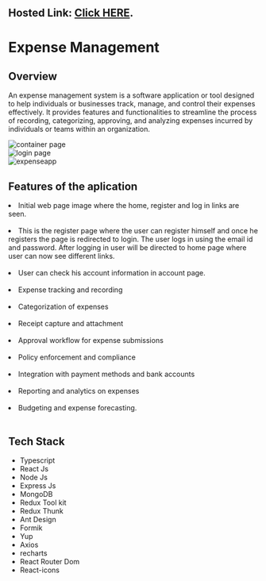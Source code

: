 ## Hosted Link: [Click HERE](https://expensemanagement-web.netlify.app/).

<h1>Expense Management
</h1>
<h2>Overview</h2>
<p>An expense management system is a software application or tool designed to help individuals or businesses track, manage, and control their expenses effectively. It provides features and functionalities to streamline the process of recording, categorizing, approving, and analyzing expenses incurred by individuals or teams within an organization.</p>

![container page](https://github.com/fahadbq/Expense-Management/assets/95031693/e323dfcb-5ac1-4134-a109-9e03a7c53928)
</br>
![login page](https://github.com/fahadbq/Expense-Management/assets/95031693/b2b1f6d4-95f5-4b2d-ae3b-0b1fe90e4dda)
</br>
![expenseapp](https://github.com/fahadbq/Expense-Management/assets/95031693/de6c5ff5-21a4-4ccc-838c-f94252118a2e)

<h2>Features of the aplication</h2>


<li>Initial web page image where the home, register and log in links are seen.</li>

</br>

<li>This is the register page where the user can register himself and once he registers the page is redirected to login. The user logs in using the email id and password. After logging in user will be directed to home page where user can now see different links.</li>
    
</br>

<li>User can check his account information in account page.</li>
    
</br>    

<li>Expense tracking and recording </li>
</br>
<li>Categorization of expenses</li>
</br>
<li>Receipt capture and attachment</li>
</br>
<li>Approval workflow for expense submissions</li>
</br>
<li>Policy enforcement and compliance</li>
</br>
<li>Integration with payment methods and bank accounts</li>
</br>
<li>Reporting and analytics on expenses</li>
</br>
<li>Budgeting and expense forecasting.</li>
    
</br>

<h2>Tech Stack</h2>
<ul>
    <li>Typescript</li>
    <li>React Js</li>
    <li>Node Js</li>
    <li>Express Js</li>
    <li>MongoDB</li>
    <li>Redux Tool kit</li>
    <li>Redux Thunk</li>
    <li>Ant Design</li>
    <li>Formik</li>
    <li>Yup</li>
    <li>Axios</li>
    <li>recharts</li>
    <li>React Router Dom</li>
    <li>React-icons</li>
</ul>
